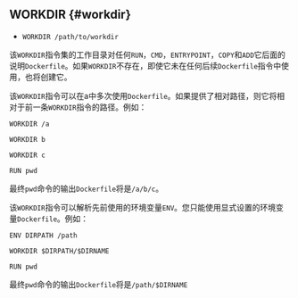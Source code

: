 ## WORKDIR {#workdir}

* `WORKDIR /path/to/workdir`

该`WORKDIR`指令集的工作目录对任何`RUN`，`CMD`，`ENTRYPOINT`，`COPY`和`ADD`它后面的说明`Dockerfile`。如果`WORKDIR`不存在，即使它未在任何后续`Dockerfile`指令中使用，也将创建它。

该`WORKDIR`指令可以在a中多次使用`Dockerfile`。如果提供了相对路径，则它将相对于前一条`WORKDIR`指令的路径。例如：

```
WORKDIR /a

WORKDIR b

WORKDIR c

RUN pwd
```

最终`pwd`命令的输出`Dockerfile`将是`/a/b/c`。

该`WORKDIR`指令可以解析先前使用的环境变量`ENV`。您只能使用显式设置的环境变量`Dockerfile`。例如：

```
ENV DIRPATH /path

WORKDIR $DIRPATH/$DIRNAME

RUN pwd
```

最终`pwd`命令的输出`Dockerfile`将是`/path/$DIRNAME`

